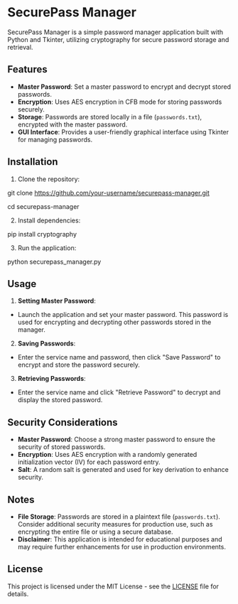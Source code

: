 # SecurePass Manager

SecurePass Manager is a simple password manager application built with Python and Tkinter, utilizing cryptography for secure password storage and retrieval.

## Features

- **Master Password**: Set a master password to encrypt and decrypt stored passwords.
- **Encryption**: Uses AES encryption in CFB mode for storing passwords securely.
- **Storage**: Passwords are stored locally in a file (`passwords.txt`), encrypted with the master password.
- **GUI Interface**: Provides a user-friendly graphical interface using Tkinter for managing passwords.

## Installation

1. Clone the repository:

git clone https://github.com/your-username/securepass-manager.git

cd securepass-manager

2. Install dependencies:

pip install cryptography

3. Run the application:

python securepass_manager.py

## Usage

1. **Setting Master Password**:
- Launch the application and set your master password. This password is used for encrypting and decrypting other passwords stored in the manager.

2. **Saving Passwords**:
- Enter the service name and password, then click "Save Password" to encrypt and store the password securely.

3. **Retrieving Passwords**:
- Enter the service name and click "Retrieve Password" to decrypt and display the stored password.

## Security Considerations

- **Master Password**: Choose a strong master password to ensure the security of stored passwords.
- **Encryption**: Uses AES encryption with a randomly generated initialization vector (IV) for each password entry.
- **Salt**: A random salt is generated and used for key derivation to enhance security.

## Notes

- **File Storage**: Passwords are stored in a plaintext file (`passwords.txt`). Consider additional security measures for production use, such as encrypting the entire file or using a secure database.
- **Disclaimer**: This application is intended for educational purposes and may require further enhancements for use in production environments.

## License

This project is licensed under the MIT License - see the [LICENSE](LICENSE) file for details.
